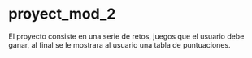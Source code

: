 # proyect_mod_2
El proyecto consiste en una serie de retos, juegos que el usuario debe ganar,  al final se le mostrara al usuario una tabla de puntuaciones.
